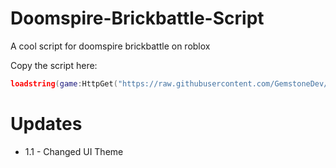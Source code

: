 # Doomspire-Brickbattle-Script
A cool script for doomspire brickbattle on roblox

Copy the script here:

```lua
loadstring(game:HttpGet("https://raw.githubusercontent.com/GemstoneDev/Doomspire-Brickbattle-Script/main/script/main.lua"))()
```

# Updates
* 1.1 - Changed UI Theme